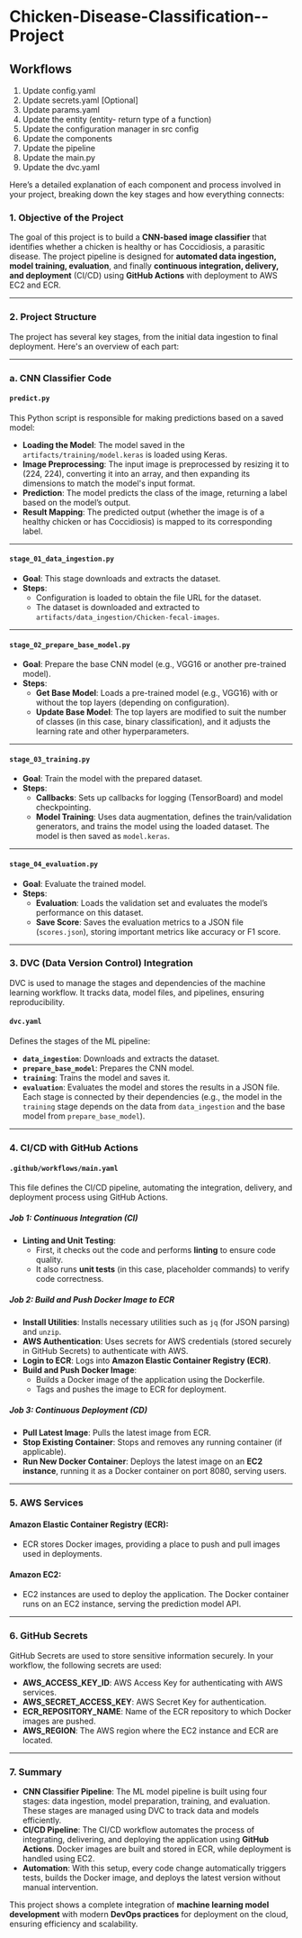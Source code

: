 # Chicken-Disease-Classification--Project


## Workflows

1. Update config.yaml
2. Update secrets.yaml [Optional]
3. Update params.yaml
4. Update the entity (entity- return type of a function)
5. Update the configuration manager in src config
6. Update the components
7. Update the pipeline 
8. Update the main.py
9. Update the dvc.yaml

Here’s a detailed explanation of each component and process involved in your project, breaking down the key stages and how everything connects:

### 1. **Objective of the Project**
The goal of this project is to build a **CNN-based image classifier** that identifies whether a chicken is healthy or has Coccidiosis, a parasitic disease. The project pipeline is designed for **automated data ingestion, model training, evaluation**, and finally **continuous integration, delivery, and deployment** (CI/CD) using **GitHub Actions** with deployment to AWS EC2 and ECR.

---

### 2. **Project Structure**
The project has several key stages, from the initial data ingestion to final deployment. Here's an overview of each part:

---

### **a. CNN Classifier Code**

#### **`predict.py`** 
This Python script is responsible for making predictions based on a saved model:
- **Loading the Model**: The model saved in the `artifacts/training/model.keras` is loaded using Keras.
- **Image Preprocessing**: The input image is preprocessed by resizing it to (224, 224), converting it into an array, and then expanding its dimensions to match the model's input format.
- **Prediction**: The model predicts the class of the image, returning a label based on the model’s output.
- **Result Mapping**: The predicted output (whether the image is of a healthy chicken or has Coccidiosis) is mapped to its corresponding label.

---

#### **`stage_01_data_ingestion.py`**
- **Goal**: This stage downloads and extracts the dataset.
- **Steps**: 
  - Configuration is loaded to obtain the file URL for the dataset.
  - The dataset is downloaded and extracted to `artifacts/data_ingestion/Chicken-fecal-images`.

---

#### **`stage_02_prepare_base_model.py`**
- **Goal**: Prepare the base CNN model (e.g., VGG16 or another pre-trained model).
- **Steps**:
  - **Get Base Model**: Loads a pre-trained model (e.g., VGG16) with or without the top layers (depending on configuration).
  - **Update Base Model**: The top layers are modified to suit the number of classes (in this case, binary classification), and it adjusts the learning rate and other hyperparameters.

---

#### **`stage_03_training.py`**
- **Goal**: Train the model with the prepared dataset.
- **Steps**:
  - **Callbacks**: Sets up callbacks for logging (TensorBoard) and model checkpointing.
  - **Model Training**: Uses data augmentation, defines the train/validation generators, and trains the model using the loaded dataset. The model is then saved as `model.keras`.

---

#### **`stage_04_evaluation.py`**
- **Goal**: Evaluate the trained model.
- **Steps**:
  - **Evaluation**: Loads the validation set and evaluates the model’s performance on this dataset.
  - **Save Score**: Saves the evaluation metrics to a JSON file (`scores.json`), storing important metrics like accuracy or F1 score.

---

### 3. **DVC (Data Version Control) Integration**
DVC is used to manage the stages and dependencies of the machine learning workflow. It tracks data, model files, and pipelines, ensuring reproducibility.

#### **`dvc.yaml`**
Defines the stages of the ML pipeline:
- **`data_ingestion`**: Downloads and extracts the dataset.
- **`prepare_base_model`**: Prepares the CNN model.
- **`training`**: Trains the model and saves it.
- **`evaluation`**: Evaluates the model and stores the results in a JSON file.
Each stage is connected by their dependencies (e.g., the model in the `training` stage depends on the data from `data_ingestion` and the base model from `prepare_base_model`).

---

### 4. **CI/CD with GitHub Actions**

#### **`.github/workflows/main.yaml`**
This file defines the CI/CD pipeline, automating the integration, delivery, and deployment process using GitHub Actions.

##### **Job 1: Continuous Integration (CI)**
- **Linting and Unit Testing**:
  - First, it checks out the code and performs **linting** to ensure code quality.
  - It also runs **unit tests** (in this case, placeholder commands) to verify code correctness.

##### **Job 2: Build and Push Docker Image to ECR**
- **Install Utilities**: Installs necessary utilities such as `jq` (for JSON parsing) and `unzip`.
- **AWS Authentication**: Uses secrets for AWS credentials (stored securely in GitHub Secrets) to authenticate with AWS.
- **Login to ECR**: Logs into **Amazon Elastic Container Registry (ECR)**.
- **Build and Push Docker Image**: 
  - Builds a Docker image of the application using the Dockerfile.
  - Tags and pushes the image to ECR for deployment.

##### **Job 3: Continuous Deployment (CD)**
- **Pull Latest Image**: Pulls the latest image from ECR.
- **Stop Existing Container**: Stops and removes any running container (if applicable).
- **Run New Docker Container**: Deploys the latest image on an **EC2 instance**, running it as a Docker container on port 8080, serving users.

---

### 5. **AWS Services**

#### **Amazon Elastic Container Registry (ECR)**:
- ECR stores Docker images, providing a place to push and pull images used in deployments.

#### **Amazon EC2**:
- EC2 instances are used to deploy the application. The Docker container runs on an EC2 instance, serving the prediction model API.

---

### 6. **GitHub Secrets**
GitHub Secrets are used to store sensitive information securely. In your workflow, the following secrets are used:
- **AWS_ACCESS_KEY_ID**: AWS Access Key for authenticating with AWS services.
- **AWS_SECRET_ACCESS_KEY**: AWS Secret Key for authentication.
- **ECR_REPOSITORY_NAME**: Name of the ECR repository to which Docker images are pushed.
- **AWS_REGION**: The AWS region where the EC2 instance and ECR are located.

---

### 7. **Summary**

- **CNN Classifier Pipeline**: The ML model pipeline is built using four stages: data ingestion, model preparation, training, and evaluation. These stages are managed using DVC to track data and models efficiently.
- **CI/CD Pipeline**: The CI/CD workflow automates the process of integrating, delivering, and deploying the application using **GitHub Actions**. Docker images are built and stored in ECR, while deployment is handled using EC2.
- **Automation**: With this setup, every code change automatically triggers tests, builds the Docker image, and deploys the latest version without manual intervention.

This project shows a complete integration of **machine learning model development** with modern **DevOps practices** for deployment on the cloud, ensuring efficiency and scalability.